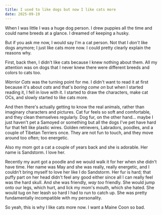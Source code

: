 ```yaml
---
title: I used to like dogs but now I like cats more
date: 2025-09-19
---
```


When I was little I was a huge dog person. I drew puppies all the time and could name breeds at a glance. I dreamed of keeping a husky.

But if you ask me now, I would say I'm a cat person. Not that I *don't* like dogs anymore; I just like cats more now. I could pretty clearly explain the reasons why.

First, back then, I didn't like cats because I knew nothing about them. All my attention was on dogs that I never knew there were different breeds and colors to cats too.

*Warrior Cats* was the turning point for me. I didn't want to read it at first because it's about *cats* and that's *boring come on* but when I started reading it, I fell in love with it. I started to draw the characters, make cat OCs, and slowly started to like cats more.

And then there's actually getting to know the real animals, rather than imaginary characters and pictures. Cat fur feels so soft and comfortable, and they clean themselves regularly. Dog fur, on the other hand… maybe I just haven't pet a Samoyed or something but all the dogs I've pet have hard fur that felt like plastic wires. Golden retrievers, Labradors, poodles, and a couple of Tibetan Terriers once. They are not fun to touch, and they move around too often; too energetic.

Also my mom got a cat a couple of years back and she is adorable. Her name is Sandstorm. I love her.

Recently my aunt got a poodle and we would walk it for her when she didn't have time. Her name was May and she was really, really energetic, and I couldn't bring myself to love her like I do Sandstorm. Her fur is hard; that puffy part on her head didn't feel any good either since all I can really feel was the hard skull. And she was friendly, *way too* friendly. She would jump onto our legs, which hurt, and lick my mom's mouth, which she hated. She would tug on her leash so hard I had to run to catch up. She was pretty fundamentally incompatible with my personality.

So yeah, this is why I like cats more now. I want a Maine Coon so bad.
